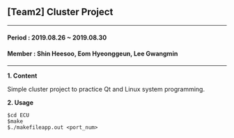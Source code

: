 
## [Team2] Cluster Project
---
#### Period : 2019.08.26 ~ 2019.08.30
#### Member : Shin Heesoo, Eom Hyeonggeun, Lee Gwangmin
---
**1. Content**

Simple cluster project to practice Qt and Linux system programming.

**2. Usage**

```
$cd ECU
$make
$./makefileapp.out <port_num>
```

